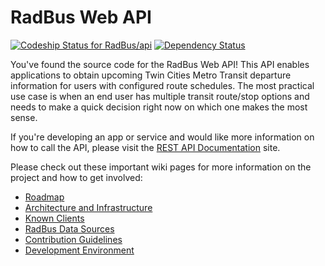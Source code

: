 # RadBus Web API

[ ![Codeship Status for RadBus/api](https://www.codeship.io/projects/1f8c7e60-c700-0131-5428-0277a4446f20/status)](https://www.codeship.io/projects/22112)
[ ![Dependency Status](https://david-dm.org/TargetRAD/radbus-api/status.svg?theme=shields.io)](https://david-dm.org/TargetRAD/radbus-api)

You've found the source code for the RadBus Web API!  This API enables applications to obtain upcoming Twin Cities Metro Transit departure information for users with configured route schedules. The most practical use case is when an end user has multiple transit route/stop options and needs to make a quick decision right now on which one makes the most sense.

If you're developing an app or service and would like more information on how to call the API, please visit the [REST API Documentation](http://dev.radbus.io/) site.

Please check out these important wiki pages for more information on the project and how to get involved:
* [Roadmap](https://github.com/RadBus/api/wiki/Roadmap)
* [Architecture and Infrastructure](https://github.com/RadBus/api/wiki/Architecture-and-Infrastructure)
* [Known Clients](https://github.com/RadBus/api/wiki/Known-Clients)
* [RadBus Data Sources](https://github.com/RadBus/api/wiki/RadBus-Data-Sources)
* [Contribution Guidelines](https://github.com/RadBus/api/wiki/Contribution-Guidelines)
* [Development Environment](https://github.com/RadBus/api/wiki/Development-Environment)
